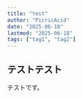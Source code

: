 ```yaml
---
title: "test"
author: "PicricAcid"
date: "2025-06-18"
lastmod: "2025-06-18"
tags: ["tag1", "tag2"]
---
```


## テストテスト
テストです。 
